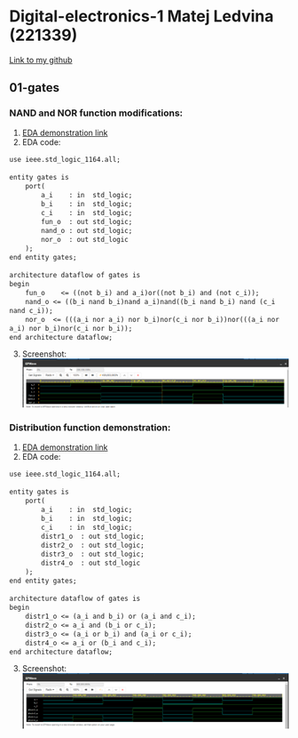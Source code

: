 # Digital-electronics-1 Matej Ledvina (221339)
[Link to my github](https://github.com/Ledvuk/Digital-electronics-1/)
## 01-gates
### NAND and NOR function modifications:

1. [EDA demonstration link](https://www.edaplayground.com/x/nVJ6)
2. EDA code:
```library ieee;
use ieee.std_logic_1164.all;

entity gates is
    port(
        a_i    : in  std_logic;       
        b_i    : in  std_logic;     
        c_i    : in  std_logic;      
        fun_o  : out std_logic;
        nand_o : out std_logic;  
        nor_o  : out std_logic  
    );
end entity gates;

architecture dataflow of gates is
begin
    fun_o    <= ((not b_i) and a_i)or((not b_i) and (not c_i));
	nand_o <= ((b_i nand b_i)nand a_i)nand((b_i nand b_i) nand (c_i nand c_i));
    nor_o  <= (((a_i nor a_i) nor b_i)nor(c_i nor b_i))nor(((a_i nor a_i) nor b_i)nor(c_i nor b_i));
end architecture dataflow;
```
3. Screenshot:
![alt text](https://github.com/Ledvuk/Digital-electronics-1/blob/main/Labs/01-gates/nand_nor.png)
### Distribution function demonstration:
1. [EDA demonstration link](https://www.edaplayground.com/x/9Hdu)
2. EDA code:
```library ieee;
use ieee.std_logic_1164.all;

entity gates is
    port(
        a_i    : in  std_logic;       
        b_i    : in  std_logic;     
        c_i    : in  std_logic;      
        distr1_o  : out std_logic;
        distr2_o  : out std_logic;
        distr3_o  : out std_logic;
        distr4_o  : out std_logic
    );
end entity gates;

architecture dataflow of gates is
begin
    distr1_o <= (a_i and b_i) or (a_i and c_i);
	distr2_o <= a_i and (b_i or c_i);
    distr3_o <= (a_i or b_i) and (a_i or c_i);
    distr4_o <= a_i or (b_i and c_i);
end architecture dataflow;

```
3. Screenshot:
![alt text](https://github.com/Ledvuk/Digital-electronics-1/blob/main/Labs/01-gates/distribution.png)
